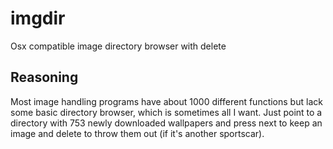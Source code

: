 # imgdir
Osx compatible image directory browser with delete

## Reasoning
Most image handling programs have about 1000 different functions but lack some basic directory browser, which is sometimes all I want. Just point to a directory with 753 newly downloaded wallpapers and press next to keep an image and delete to throw them out (if it's another sportscar).
